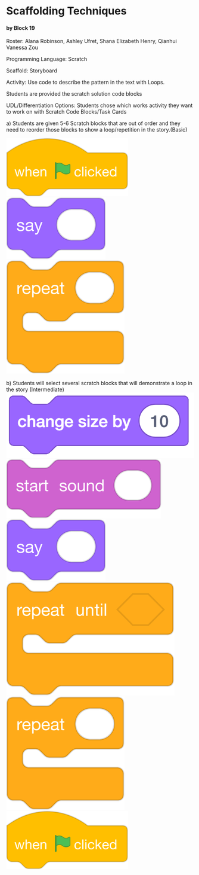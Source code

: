 # Scaffolding Techniques
#### by Block 19
Roster: Alana Robinson, Ashley Ufret, Shana Elizabeth Henry, Qianhui Vanessa Zou

Programming Language:  Scratch

Scaffold: Storyboard

Activity: Use code to describe the pattern in the text with Loops.


Students are provided the scratch solution code blocks 

UDL/Differentiation Options: Students chose which works activity they want to work on with Scratch Code Blocks/Task Cards

a) Students are given 5-6 Scratch blocks that are out of order and they need to reorder those blocks to show a loop/repetition in the story.(Basic)

![when-flag-clicked](when-flag-clicked.png)
![say](say.png)
![repeat](repeat.png)

b) Students will select several scratch blocks that will demonstrate a loop in the story (Intermediate)
![change-size-by](change-size-by.png)
![start-sound@4x](start-sound@4x.png)
![say](say.png)
![repeat-until](repeat-until.png)
![repeat](repeat.png)
![when-flag-clicked](when-flag-clicked.png)
